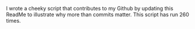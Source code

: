 I wrote a cheeky script that contributes to my Github by updating this ReadMe to illustrate why more than commits matter. This script has run 260 times.